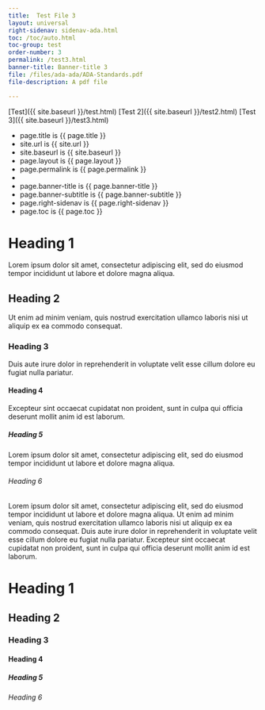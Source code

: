 ```yaml
---
title:  Test File 3
layout: universal
right-sidenav: sidenav-ada.html
toc: /toc/auto.html
toc-group: test
order-number: 3
permalink: /test3.html
banner-title: Banner-title 3
file: /files/ada-ada/ADA-Standards.pdf
file-description: A pdf file

---
```


[Test]({{ site.baseurl }}/test.html)
[Test 2]({{ site.baseurl }}/test2.html)
[Test 3]({{ site.baseurl }}/test3.html)

- page.title is {{ page.title }}  
- site.url is {{ site.url }}  
- site.baseurl is {{ site.baseurl }}
- page.layout is {{ page.layout }}
- page.permalink is {{ page.permalink }}
- 
- page.banner-title is {{ page.banner-title }}
- page.banner-subtitle is {{ page.banner-subtitle }}
- page.right-sidenav is {{ page.right-sidenav }}
- page.toc is {{ page.toc }}

# Heading 1

Lorem ipsum dolor sit amet, consectetur adipiscing elit, sed do eiusmod tempor incididunt ut labore et dolore magna aliqua.

## Heading 2

Ut enim ad minim veniam, quis nostrud exercitation ullamco laboris nisi ut aliquip ex ea commodo consequat.

### Heading 3

Duis aute irure dolor in reprehenderit in voluptate velit esse cillum dolore eu fugiat nulla pariatur.

#### Heading 4

Excepteur sint occaecat cupidatat non proident, sunt in culpa qui officia deserunt mollit anim id est laborum.

##### Heading 5

Lorem ipsum dolor sit amet, consectetur adipiscing elit, sed do eiusmod tempor incididunt ut labore et dolore magna aliqua.

###### Heading 6

Lorem ipsum dolor sit amet, consectetur adipiscing elit, sed do eiusmod tempor incididunt ut labore et dolore magna aliqua. Ut enim ad minim veniam, quis nostrud exercitation ullamco laboris nisi ut aliquip ex ea commodo consequat. Duis aute irure dolor in reprehenderit in voluptate velit esse cillum dolore eu fugiat nulla pariatur. Excepteur sint occaecat cupidatat non proident, sunt in culpa qui officia deserunt mollit anim id est laborum.

# Heading 1
## Heading 2
### Heading 3
#### Heading 4
##### Heading 5
###### Heading 6
